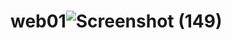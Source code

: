 # web01![Screenshot (149)](https://user-images.githubusercontent.com/71749153/141251399-64fb5cec-4a39-47cc-a368-5af41bc4b102.png)
